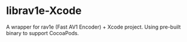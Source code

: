 # librav1e-Xcode
A wrapper for rav1e (Fast AV1 Encoder) + Xcode project. Using pre-built binary to support CocoaPods.
